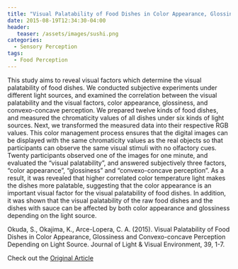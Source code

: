 ```yaml
---
title: "Visual Palatability of Food Dishes in Color Appearance, Glossiness and Convexo-concave Perception Depending on Light Source"
date: 2015-08-19T12:34:30-04:00
header:
   teaser: /assets/images/sushi.png
categories:
  - Sensory Perception
tags:
  - Food Perception
---
```


This study aims to reveal visual factors which determine the visual palatability of food dishes. 
We conducted subjective experiments under different light sources, and examined the correlation 
between the visual palatability and the visual factors, color appearance, glossiness, and convexo-concave perception. 
We prepared twelve kinds of food dishes, and measured the chromaticity values of all dishes under six kinds of light 
sources. Next, we transformed the measured data into their respective RGB values. This color management process 
ensures that the digital images can be displayed with the same chromaticity values as the real objects so that 
participants can observe the same visual stimuli with no olfactory cues. Twenty participants observed one of the 
images for one minute, and evaluated the “visual palatability”, and answered subjectively three factors, 
“color appearance”, “glossiness” and “convexo-concave perception”. As a result, it was revealed that higher 
correlated color temperature light makes the dishes more palatable, suggesting that the color appearance is an 
important visual factor for the visual palatability of food dishes. In addition, it was shown that the visual 
palatability of the raw food dishes and the dishes with sauce can be affected by both color appearance and 
glossiness depending on the light source.

Okuda, S., Okajima, K., Arce-Lopera, C. A. (2015). 
Visual Palatability of Food Dishes in Color Appearance, Glossiness and Convexo-concave 
Perception Depending on Light Source. 
Journal of Light & Visual Environment, 39, 1-7. 

Check out the [Original Article][URL] 

[URL]:  https://doi.org/10.2150/jlve.IEIJ150000561